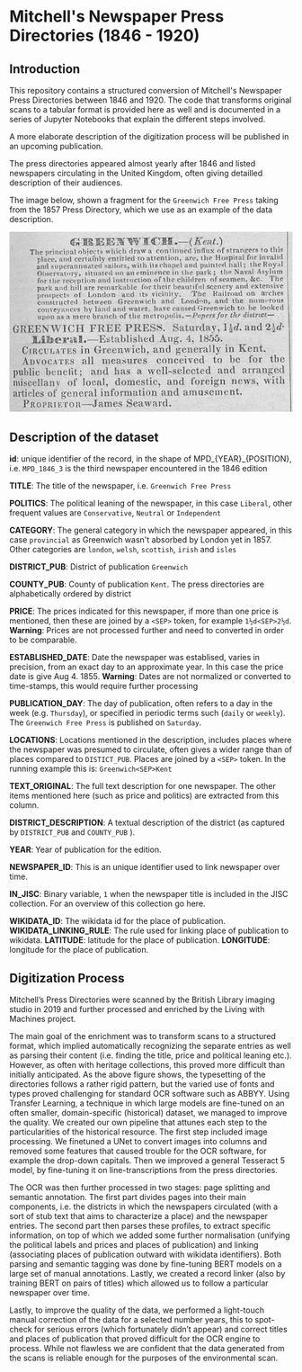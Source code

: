 # Mitchell's Newspaper Press Directories (1846 - 1920)


## Introduction

This repository contains a structured conversion of Mitchell's Newspaper Press Directories between 1846 and 1920. The code that transforms original scans to a tabular format is provided here as well and is documented in a series of Jupyter Notebooks that explain the different steps involved. 

A more elaborate description of the digitization process will be published in an upcoming publication. 

The press directories appeared almost yearly after 1846 and listed newspapers circulating in the United Kingdom, often giving detailled description of their audiences. 

The image below, shown a fragment for the `Greenwich Free Press` taking from the 1857 Press Directory, which we use as an example of the data description.

![Example of the Greenwich Free Press](img/example.png)

## Description of the dataset

**id**: unique identifier of the record, in the shape of MPD_{YEAR}_{POSITION}, i.e. `MPD_1846_3` is the third newspaper encountered in the 1846 edition

**TITLE**: The title of the newspaper, i.e. `Greenwich Free Press`

**POLITICS**: The political leaning of the newspaper, in this case `Liberal`, other frequent values are `Conservative`, `Neutral` or `Independent`

**CATEGORY**: The general category in which the newspaper appeared, in this case `provincial` as Greenwich wasn't absorbed by London yet in 1857. Other categories are `london`, `welsh`, `scottish`, `irish` and `isles` 

**DISTRICT_PUB**: District of publication `Greenwich`

**COUNTY_PUB**: County of publication `Kent`. The press directories are alphabetically ordered by district

**PRICE**: The prices indicated for this newspaper, if more than one price is mentioned, then these are joined by a `<SEP>` token, for example `1½d<SEP>2½d`. **Warning**: Prices are not processed further and need to converted in order to be comparable.

**ESTABLISHED_DATE**: Date the newspaper was establised, varies in precision, from an exact day to an approximate year. In this case the price date is give Aug 4. 1855. **Warning**: Dates are not normalized or converted to time-stamps, this would require further processing

**PUBLICATION_DAY**: The day of publication, often refers to a day in the week (e.g. `Thursday`), or specified in periodic terms such (`daily` or `weekly`). The `Greenwich Free Press` is published on `Saturday`.

**LOCATIONS**: Locations mentioned in the description, includes places where the newspaper was presumed to circulate, often gives a wider range than of places compared to `DISTICT_PUB`. Places are joined by a `<SEP>` token. In the running example this is: `Greenwich<SEP>Kent`

**TEXT_ORIGINAL**: The full text description for one newspaper. The other items mentioned here (such as price and politics) are extracted from this column. 

**DISTRICT_DESCRIPTION**: A textual description of the district (as captured by `DISTRICT_PUB` and `COUNTY_PUB` ). 

**YEAR**: Year of publication for the edition.

**NEWSPAPER_ID**: This is an unique identifier used to link newspaper over time. 

**IN_JISC**: Binary variable, `1` when the newspaper title is included in the JISC collection. For an overview of this collection go here.

**WIKIDATA_ID**: The wikidata id for the place of publication.
**WIKIDATA_LINKING_RULE**: The rule used for linking place of publication to wikidata.
**LATITUDE**: latitude for the place of publication.
**LONGITUDE**: longitude for the place of publication.

## Digitization Process

Mitchell’s Press Directories were scanned by the British Library imaging studio in 2019 and further processed and enriched by the Living with Machines project.

The main goal of the enrichment was to transform scans to a structured format, which implied automatically recognizing the separate entries as well as parsing their content (i.e. finding the title, price and political leaning etc.). However, as often with heritage collections, this proved more difficult than initially anticipated. As the above figure shows, the typesetting of the directories follows a rather rigid pattern, but the varied use of fonts and types proved challenging for standard OCR software such as ABBYY.  Using Transfer Learning, a technique in which large models are fine-tuned on an often smaller, domain-specific (historical) dataset, we managed to improve the quality. We created our own pipeline that attunes each step to the particularities of the historical resource. The first step included image processing. We finetuned a UNet to convert images into columns and removed some features that caused trouble for the OCR software, for example the drop-down capitals. Then we improved a general Tesseract 5 model, by fine-tuning it on line-transcriptions from the press directories. 

The OCR was then further processed in two stages: page splitting and semantic annotation. The first part divides pages into their main components, i.e. the districts in which the newspapers circulated (with a sort of stub text that aims to characterize a place) and the newspaper entries. The second part then parses these profiles, to extract specific information, on top of which we added some further normalisation (unifying the political labels and prices and places of publication) and linking (associating places of publication outward with wikidata identifiers). Both parsing and semantic tagging was done by fine-tuning BERT models on a large set of manual annotations. Lastly, we created a record linker (also by training BERT on pairs of titles) which allowed us to follow a particular newspaper over time. 

Lastly, to improve the quality of the data, we performed a light-touch manual correction of the data for a selected number years, this to spot-check for serious errors (which fortunately didn’t appear) and correct titles and places of publication that proved difficult for the OCR engine to process. While not flawless we are confident that the data generated from the scans is reliable enough for the purposes of the environmental scan.
